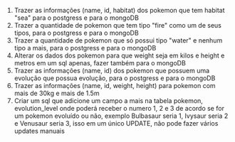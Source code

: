 1. Trazer as informações (name, id, habitat) dos pokemon que tem habitat "sea" para o postgress e para o mongoDB
2. Trazer a quantidade de pokemon que tem tipo "fire" como um de seus tipos, para o postgress e para o mongoDB
3. Trazer a quantidade de pokemon que só possui tipo "water" e nenhum tipo a mais, para o postgress e para o mongoDB
4. Alterar os dados dos pokemon para que weight seja em kilos e height e metros em um sql apenas, fazer também para o mongoDB
5. Trazer as informações (name, id) dos pokemon que possuem uma evolução que possua evolução, para o postgress e para o mongoDB
6. Trazer as informações (name, id, weight, height) para pokemon com mais de 30kg e mais de 1.5m
7. Criar um sql que adicione um campo a mais na tabela pokemon, evolution_level onde poderá receber o numero 1, 2 e 3 de acordo se for um pokemon evoluído ou não, exemplo Bulbasaur seria 1, Ivysaur seria 2 e Venusaur seria 3, isso em um único UPDATE, não pode fazer vários updates manuais